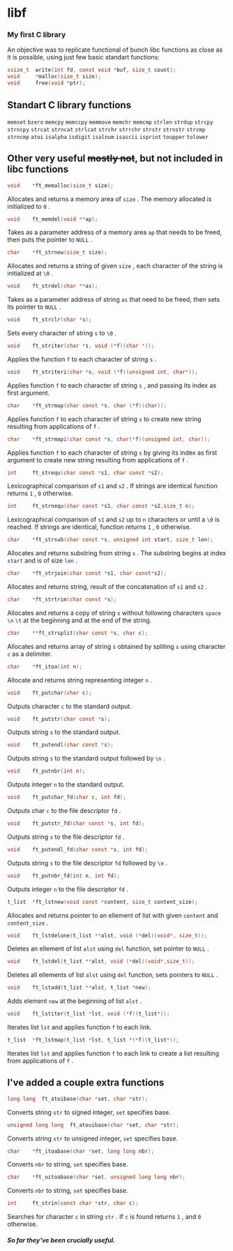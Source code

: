 # libf
### My first C library

An objective was to replicate functional of bunch libc functions as close as it is possible, using just few basic standart functions:
```c
ssize_t  write(int fd, const void *buf, size_t count);
void     *malloc(size_t size);
void     free(void *ptr);
```

## Standart C library functions
`memset` `bzero` `memcpy` `memccpy` `memmove` `memchr` `memcmp` `strlen` `strdup` `strcpy` `strncpy` `strcat` `strncat` `strlcat` `strchr` `strrchr` `strstr` `strnstr` `strcmp` `strncmp` `atoi` `isalpha` `isdigit` `isalnum` `isascii` `isprint` `toupper` `tolower`

## Other very useful ~~mostly not~~, but not included in libc functions
```c
void    *ft_memalloc(size_t size);
```
Allocates and returns a memory area of `size` . The memory allocated is initialized to `0` .
```c
void    ft_memdel(void **ap);
```
Takes as a parameter address of a memory area `ap` that needs to be freed, then puts the pointer to `NULL` .
```c
char    *ft_strnew(size_t size);
```
Allocates and returns a string of given `size` , each character of the string is initialized at `\0` .
```c
void    ft_strdel(char **as);
```
Takes as a parameter address of string `as` that need to be freed, then sets its pointer to `NULL` .
```c
void    ft_strclr(char *s);
```
Sets every character of string `s` to `\0` .
```c
void    ft_striter(char *s, void (*f)(char *));
```
Applies the function `f` to each character of string `s` .
```c
void    ft_striteri(char *s, void (*f)(unsigned int, char*));
```
Applies function `f` to each character of string `s` , and passing its index as first argument.
```c
char    *ft_strmap(char const *s, char (*f)(char));
```
Applies function `f` to each character of string `s` to create new string resulting from applications of `f` .
```c
char    *ft_strmapi(char const *s, char(*f)(unsigned int, char));
```
Applies function `f` to each character of string `s` by giving its index as first argument to create new string resulting from applications of `f` .
```c
int     ft_strequ(char const *s1, char const *s2);
```
Lexicographical comparison of `s1` and `s2` . If strings are identical function returns `1` , `0` otherwise.
```c
int     ft_strnequ(char const *s1, char const *s2,size_t n);
```
Lexicographical comparison of `s1` and `s2` up to `n` characters or until a `\0` is reached. If strings are identical, function returns `1` , `0` otherwise.
```c
char    *ft_strsub(char const *s, unsigned int start, size_t len);
```
Allocates and returns substring from string `s` . The substring begins at index `start` and is of size `len` .
```c
char    *ft_strjoin(char const *s1, char const*s2);
```
Allocates and returns string, result of the concatenation of `s1` and `s2` .
```c
char    *ft_strtrim(char const *s);
```
Allocates and returns a copy of string `s` without following characters `space` `\n` `\t` at the beginning and at the end of the string.
```c
char    **ft_strsplit(char const *s, char c);
```
Allocates and returns array of string `s` obtained by spliting `s` using character `c` as a delimiter.
```c
char    *ft_itoa(int n);
```
Allocate and returns string representing integer `n` .
```c
void    ft_putchar(char c);
```
Outputs character `c` to the standard output.
```c
void    ft_putstr(char const *s);
```
Outputs string `s` to the standard output.
```c
void    ft_putendl(char const *s);
```
Outputs string `s` to the standard output followed by `\n` .
```c
void    ft_putnbr(int n);
```
Outputs integer `n` to the standard output.
```c
void    ft_putchar_fd(char c, int fd);
```
Outputs char `c` to the file descriptor `fd` .
```c
void    ft_putstr_fd(char const *s, int fd);
```
Outputs string `s` to the file descriptor `fd` .
```c
void    ft_putendl_fd(char const *s, int fd);
```
Outputs string `s` to the file descriptor `fd` followed by `\n` .
```c
void    ft_putnbr_fd(int n, int fd);
```
Outputs integer `n` to the file descriptor `fd` .
```c
t_list  *ft_lstnew(void const *content, size_t content_size);
```
Allocates and returns pointer to an ellement of list with given `content` and `content_size` .
```c
void    ft_lstdelone(t_list **alst, void (*del)(void*, size_t));
```
Deletes an ellement of list `alst` using `del` function, set pointer to `NULL` .
```c
void    ft_lstdel(t_list **alst, void (*del)(void*,size_t));
```
Deletes all ellements of list `alst` using `del` function, sets pointers to `NULL` .
```c
void    ft_lstadd(t_list **alst, t_list *new);
```
Adds element `new` at the beginning of list `alst` .
```c
void    ft_lstiter(t_list *lst, void (*f)(t_list*));
```
Iterates list `lst` and applies function `f` to each link.
```c
t_list  *ft_lstmap(t_list *lst, t_list *(*f)(t_list*));
```
Iterates list `lst` and applies function `f` to each link to create a list resulting from applications of `f` .

## I've added a couple extra functions
```c
long long  ft_atoibase(char *set, char *str);
```
Converts string `str` to signed integer, `set` specifies base.
```c
unsigned long long  ft_atouibase(char *set, char *str);
```
Converts string `str` to unsigned integer, `set` specifies base.
```c
char    *ft_itoabase(char *set, long long nbr);
```
Converts `nbr` to string, `set` specifies base.
```c
char    *ft_uitoabase(char *set, unsigned long long nbr);
```
Converts `nbr` to string, `set` specifies base.
```c
int     ft_strin(const char *str, char c);
```
Searches for character `c` in string `str` . If `c` is found returns `1` , and `0` otherwise.

##### So far they've been crucially useful.
